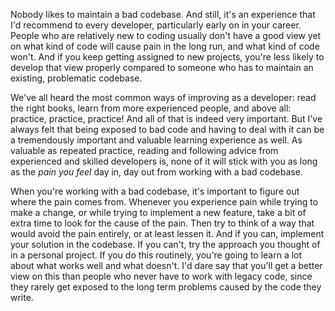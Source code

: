 Nobody likes to maintain a bad codebase. And still, it's an experience that I'd recommend to every developer, particularly early on in your career. People who are relatively new to coding usually don't have a good view yet on what kind of code will cause pain in the long run, and what kind of code won't. And if you keep getting assigned to new projects, you're less likely to develop that view properly compared to someone who has to maintain an existing, problematic codebase.

We've all heard the most common ways of improving as a developer: read the right books, learn from more experienced people, and above all: practice, practice, practice! And all of that is indeed very important. But I've always felt that being exposed to bad code and having to deal with it can be a tremendously important and valuable learning experience as well. As valuable as repeated practice, reading and following advice from experienced and skilled developers is, none of it will stick with you as long as the *pain you feel* day in, day out from working with a bad codebase.

When you're working with a bad codebase, it's important to figure out where the pain comes from. Whenever you experience pain while trying to make a change, or while trying to implement a new feature, take a bit of extra time to look for the cause of the pain. Then try to think of a way that would avoid the pain entirely, or at least lessen it. And if you can, implement your solution in the codebase. If you can't, try the approach you thought of in a personal project. If you do this routinely, you're going to learn a lot about what works well and what doesn't. I'd dare say that you'll get a better view on this than people who never have to work with legacy code, since they rarely get exposed to the long term problems caused by the code they write.